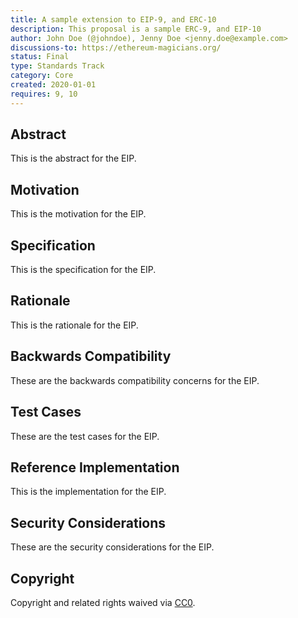 ```yaml
---
title: A sample extension to EIP-9, and ERC-10
description: This proposal is a sample ERC-9, and EIP-10
author: John Doe (@johndoe), Jenny Doe <jenny.doe@example.com>
discussions-to: https://ethereum-magicians.org/
status: Final
type: Standards Track
category: Core
created: 2020-01-01
requires: 9, 10
---
```


## Abstract
This is the abstract for the EIP.

## Motivation
This is the motivation for the EIP.

## Specification
This is the specification for the EIP.

## Rationale
This is the rationale for the EIP.

## Backwards Compatibility
These are the backwards compatibility concerns for the EIP.

## Test Cases
These are the test cases for the EIP.

## Reference Implementation
This is the implementation for the EIP.

## Security Considerations
These are the security considerations for the EIP.

## Copyright
Copyright and related rights waived via [CC0](../LICENSE.md).
